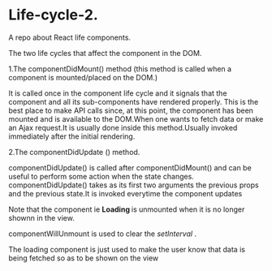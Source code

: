 # Life-cycle-2.

A repo about React life components.

The two life cycles that affect the component in the DOM.

1.The componentDidMount() method (this method is called when a component is mounted/placed on the DOM.)

It is called once in the component life cycle and it signals that the component and all its sub-components have rendered properly. This is the best place to make API calls since, at this point, the component has been mounted and is available to the DOM.When one wants to fetch data or make an Ajax request.It is usually done inside this method.Usually invoked immediately after the initial rendering.

2.The componentDidUpdate () method.

componentDidUpdate() is called after componentDidMount() and can be useful to perform some action when the state changes. componentDidUpdate() takes as its first two arguments the previous props and the previous state.It is invoked everytime the component updates

Note that the component ie <b> Loading </b> is unmounted when it is no longer shownn in the view.

componentWillUnmount is used to clear the <i> setInterval </i>.

The loading component is just used to make the user know that data is being fetched so as to be shown on the view
